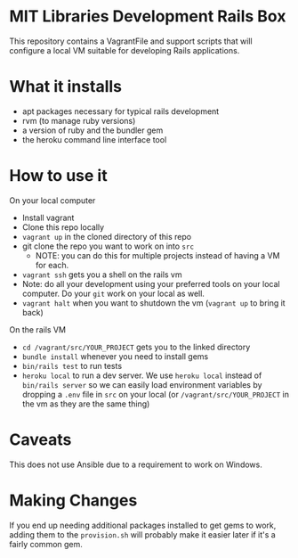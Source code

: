 MIT Libraries Development Rails Box
===
This repository contains a VagrantFile and support scripts that will configure
a local VM suitable for developing Rails applications.

What it installs
==
- apt packages necessary for typical rails development
- rvm (to manage ruby versions)
- a version of ruby and the bundler gem
- the heroku command line interface tool

How to use it
==
On your local computer
- Install vagrant
- Clone this repo locally
- `vagrant up` in the cloned directory of this repo
- git clone the repo you want to work on into `src`
  - NOTE: you can do this for multiple projects instead of having a VM for each.
- `vagrant ssh` gets you a shell on the rails vm
- Note: do all your development using your preferred tools on your local
computer. Do your `git` work on your local as well.
- `vagrant halt` when you want to shutdown the vm (`vagrant up` to bring it
   back)

On the rails VM
- `cd /vagrant/src/YOUR_PROJECT` gets you to the linked directory
- `bundle install` whenever you need to install gems
- `bin/rails test` to run tests
- `heroku local` to run a dev server. We use `heroku local` instead of
`bin/rails server` so we can easily load environment variables by dropping a
`.env` file in `src` on your local (or `/vagrant/src/YOUR_PROJECT` in the vm
as they are the same thing)

Caveats
==
This does not use Ansible due to a requirement to work on Windows.

Making Changes
==
If you end up needing additional packages installed to get gems to work,
adding them to the `provision.sh` will probably make it easier later if it's a
fairly common gem.
